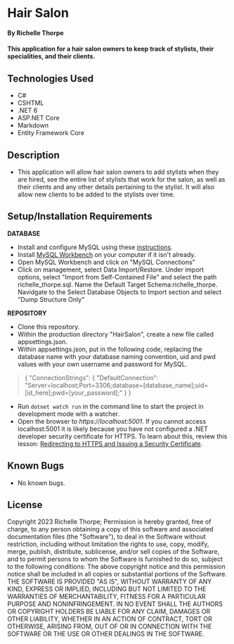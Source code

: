 # Hair Salon

#### By Richelle Thorpe 

#### This application for a hair salon owners to keep track of stylists, their specialities, and their clients.

## Technologies Used

- C#
- CSHTML
- .NET 6
- ASP.NET Core
- Markdown
- Entity Framework Core

## Description

- This application will allow hair salon owners to add stylists when they are hired, see the entire list of stylists that work for the salon, as well as their clients and any other details pertaining to the stylist. It will also allow new clients to be added to the stylists over time. 

## Setup/Installation Requirements

**DATABASE**
- Install and configure MySQL using these [instructions](https://www.learnhowtoprogram.com/c-and-net/getting-started-with-c/installing-and-configuring-mysql).
- Install [MySQL Workbench](https://www.mysql.com/products/workbench/) on your computer if it isn't already.
- Open MySQL Workbench and click on "MySQL Connections"
- Click on management, select Data Import/Restore. Under import options, select "Import from Self-Contained File" and select the path richelle_thorpe.sql. Name the Default Target Schema:richelle_thorpe. Navidgate to the Select Database Objects to Import section and select "Dump Structure Only"

**REPOSITORY**
- Clone this repository.
- Within the production directory "HairSalon", create a new file called appsettings.json.
- Within appsettings.json, put in the following code, replacing the database name with your database naming convention, uid and pwd values with your own username and password for MySQL. 

>{
  "ConnectionStrings": {
      "DefaultConnection": "Server=localhost;Port=3306;database=[database_name];uid=[id_here];pwd=[your_password];"
  }
}

- Run `dotnet watch run` in the command line to start the project in development mode with a watcher.
- Open the browser to _https://localhost:5001_. If you cannot access localhost:5001 it is likely because you have not configured a .NET developer security certificate for HTTPS. To learn about this, review this lesson: [Redirecting to HTTPS and Issuing a Security Certificate](https://www.learnhowtoprogram.com/c-and-net/basic-web-applications/redirecting-to-https-and-issuing-a-security-certificate).


## Known Bugs

- No known bugs.

## License

Copyright 2023 Richelle Thorpe; Permission is hereby granted, free of charge, to any person obtaining a copy of this software and associated documentation files (the "Software"), to deal in the Software without restriction, including without limitation the rights to use, copy, modify, merge, publish, distribute, sublicense, and/or sell copies of the Software, and to permit persons to whom the Software is furnished to do so, subject to the following conditions: The above copyright notice and this permission notice shall be included in all copies or substantial portions of the Software. THE SOFTWARE IS PROVIDED "AS IS", WITHOUT WARRANTY OF ANY KIND, EXPRESS OR IMPLIED, INCLUDING BUT NOT LIMITED TO THE WARRANTIES OF MERCHANTABILITY, FITNESS FOR A PARTICULAR PURPOSE AND NONINFRINGEMENT. IN NO EVENT SHALL THE AUTHORS OR COPYRIGHT HOLDERS BE LIABLE FOR ANY CLAIM, DAMAGES OR OTHER LIABILITY, WHETHER IN AN ACTION OF CONTRACT, TORT OR OTHERWISE, ARISING FROM, OUT OF OR IN CONNECTION WITH THE SOFTWARE OR THE USE OR OTHER DEALINGS IN THE SOFTWARE.